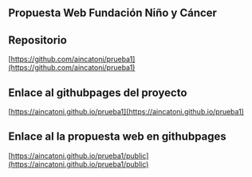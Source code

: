 ## Propuesta Web Fundación Niño y Cáncer</h1>

## Repositorio

[https://github.com/aincatoni/prueba1](https://github.com/aincatoni/prueba1)

## Enlace al githubpages del proyecto

[https://aincatoni.github.io/prueba1](https://aincatoni.github.io/prueba1)

## Enlace al la propuesta web en githubpages

[https://aincatoni.github.io/prueba1/public](https://aincatoni.github.io/prueba1/public)




